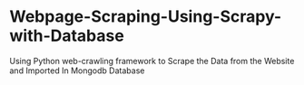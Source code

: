 # Webpage-Scraping-Using-Scrapy-with-Database
Using Python web-crawling framework to Scrape the Data from the Website and Imported In Mongodb Database

